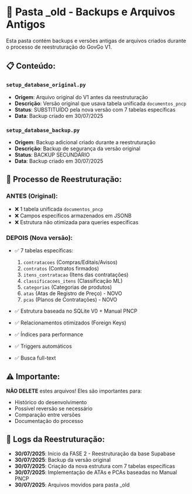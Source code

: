 # 📁 Pasta _old - Backups e Arquivos Antigos

Esta pasta contém backups e versões antigas de arquivos criados durante o processo de reestruturação do GovGo V1.

## 📋 Conteúdo:

### `setup_database_original.py`
- **Origem**: Arquivo original do V1 antes da reestruturação
- **Descrição**: Versão original que usava tabela unificada `documentos_pncp`
- **Status**: SUBSTITUÍDO pela nova versão com 7 tabelas específicas
- **Data**: Backup criado em 30/07/2025

### `setup_database_backup.py`
- **Origem**: Backup adicional criado durante a reestruturação
- **Descrição**: Backup de segurança da versão original
- **Status**: BACKUP SECUNDÁRIO
- **Data**: Backup criado em 30/07/2025

## 🔄 Processo de Reestruturação:

### ANTES (Original):
- ❌ 1 tabela unificada `documentos_pncp` 
- ❌ Campos específicos armazenados em JSONB
- ❌ Estrutura não otimizada para queries específicas

### DEPOIS (Nova versão):
- ✅ 7 tabelas específicas:
  1. `contratacoes` (Compras/Editais/Avisos)
  2. `contratos` (Contratos firmados)
  3. `itens_contratacao` (Itens das contratações)
  4. `classificacoes_itens` (Classificação ML)
  5. `categorias` (Categorias de produtos)
  6. `atas` (Atas de Registro de Preço) - NOVO
  7. `pcas` (Planos de Contratações) - NOVO

- ✅ Estrutura baseada no SQLite V0 + Manual PNCP
- ✅ Relacionamentos otimizados (Foreign Keys)
- ✅ Índices para performance
- ✅ Triggers automáticos
- ✅ Busca full-text

## ⚠️ Importante:
**NÃO DELETE** estes arquivos! Eles são importantes para:
- Histórico do desenvolvimento
- Possível reversão se necessário
- Comparação entre versões
- Documentação do processo

## 📝 Logs da Reestruturação:
- **30/07/2025**: Início da FASE 2 - Reestruturação da base Supabase
- **30/07/2025**: Backup da versão original
- **30/07/2025**: Criação da nova estrutura com 7 tabelas específicas
- **30/07/2025**: Implementação de ATAs e PCAs baseadas no Manual PNCP
- **30/07/2025**: Arquivos movidos para pasta _old
